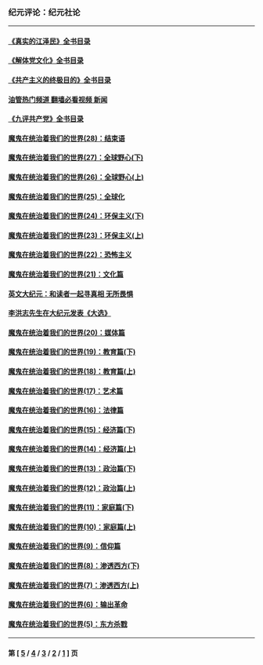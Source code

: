 ### 纪元评论：纪元社论
---
#### [《真实的江泽民》全书目录](../../pages/nsc422/n13721399.md?08160330) 
#### [《解体党文化》全书目录](../../pages/nsc422/n13721157.md?08160330) 
#### [《共产主义的终极目的》全书目录](../../pages/nsc422/n13721048.md?08160330) 
#### [油管热门频道 翻墙必看视频 新闻](ok?08160330)
#### [《九评共产党》全书目录](../../pages/nsc422/n13708085.md?08160330) 
#### [魔鬼在统治着我们的世界(28)：结束语](../../pages/nsc422/n10936246.md?08160330) 
#### [魔鬼在统治着我们的世界(27)：全球野心(下)](../../pages/nsc422/n10928319.md?08160330) 
#### [魔鬼在统治着我们的世界(26)：全球野心(上)](../../pages/nsc422/n10900318.md?08160330) 
#### [魔鬼在统治着我们的世界(25)：全球化](../../pages/nsc422/n10788205.md?08160330) 
#### [魔鬼在统治着我们的世界(24)：环保主义(下)](../../pages/nsc422/n10695307.md?08160330) 
#### [魔鬼在统治着我们的世界(23)：环保主义(上)](../../pages/nsc422/n10688613.md?08160330) 
#### [魔鬼在统治着我们的世界(22)：恐怖主义](../../pages/nsc422/n10614727.md?08160330) 
#### [魔鬼在统治着我们的世界(21)：文化篇](../../pages/nsc422/n10597706.md?08160330) 
#### [英文大纪元：和读者一起寻真相 无所畏惧](../../pages/nsc422/n12542027.md?08160330) 
#### [李洪志先生在大纪元发表《大选》](../../pages/nsc422/n12534746.md?08160330) 
#### [魔鬼在统治着我们的世界(20)：媒体篇](../../pages/nsc422/n10586579.md?08160330) 
#### [魔鬼在统治着我们的世界(19)：教育篇(下)](../../pages/nsc422/n10564808.md?08160330) 
#### [魔鬼在统治着我们的世界(18)：教育篇(上)](../../pages/nsc422/n10526970.md?08160330) 
#### [魔鬼在统治着我们的世界(17)：艺术篇](../../pages/nsc422/n10499093.md?08160330) 
#### [魔鬼在统治着我们的世界(16)：法律篇](../../pages/nsc422/n10485969.md?08160330) 
#### [魔鬼在统治着我们的世界(15)：经济篇(下)](../../pages/nsc422/n10469975.md?08160330) 
#### [魔鬼在统治着我们的世界(14)：经济篇(上)](../../pages/nsc422/n10457370.md?08160330) 
#### [魔鬼在统治着我们的世界(13)：政治篇(下)](../../pages/nsc422/n10448270.md?08160330) 
#### [魔鬼在统治着我们的世界(12)：政治篇(上)](../../pages/nsc422/n10444576.md?08160330) 
#### [魔鬼在统治着我们的世界(11)：家庭篇(下)](../../pages/nsc422/n10440961.md?08160330) 
#### [魔鬼在统治着我们的世界(10)：家庭篇(上)](../../pages/nsc422/n10435448.md?08160330) 
#### [魔鬼在统治着我们的世界(9)：信仰篇](../../pages/nsc422/n10432159.md?08160330) 
#### [魔鬼在统治着我们的世界(8)：渗透西方(下)](../../pages/nsc422/n10429603.md?08160330) 
#### [魔鬼在统治着我们的世界(7)：渗透西方(上)](../../pages/nsc422/n10426013.md?08160330) 
#### [魔鬼在统治着我们的世界(6)：输出革命](../../pages/nsc422/n10421536.md?08160330) 
#### [魔鬼在统治着我们的世界(5)：东方杀戮](../../pages/nsc422/n10417707.md?08160330) 

---
#### 第 [ [5](./5.md?08160330) / [4](./4.md?08160330) / [3](./3.md?08160330) / [2](./2.md?08160330) / [1](./1.md?08160330) ] 页
